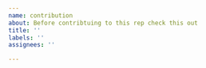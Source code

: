 ```yaml
---
name: contribution
about: Before contribtuing to this rep check this out
title: ''
labels: ''
assignees: ''

---
```



